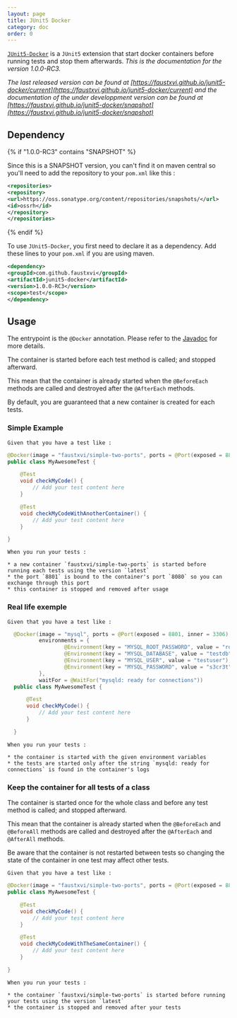 ```yaml
---
layout: page
title: JUnit5 Docker
category: doc
order: 0
---
```


  [`JUnit5-Docker`](https://github.com/FaustXVI/junit5-docker) is a `JUnit5` extension that start docker containers before running tests and stop them afterwards.
  _This is the documentation for the version 1.0.0-RC3._

  _The last released version can be found at [https://faustxvi.github.io/junit5-docker/current](https://faustxvi.github.io/junit5-docker/current) and the documentation of the under developpment version can be found at [https://faustxvi.github.io/junit5-docker/snapshot](https://faustxvi.github.io/junit5-docker/snapshot)_

  Dependency
  ----------

  {% if "1.0.0-RC3" contains "SNAPSHOT" %}

  Since this is a SNAPSHOT version, you can't find it on maven central so you'll need to add the repository to your `pom.xml` like this :

  ```xml
  <repositories>
  <repository>
  <url>https://oss.sonatype.org/content/repositories/snapshots/</url>
  <id>ossrh</id>
  </repository>
  </repositories>
  ```

  {% endif %}

  To use `JUnit5-Docker`, you first need to declare it as a dependency. Add these lines to your `pom.xml` if you are using maven.

  ```xml
  <dependency>
  <groupId>com.github.faustxvi</groupId>
  <artifactId>junit5-docker</artifactId>
  <version>1.0.0-RC3</version>
  <scope>test</scope>
  </dependency>
  ```

  Usage
  -----

  The entrypoint is the `@Docker` annotation.
  Please refer to the [Javadoc](https://faustxvi.github.io/junit5-docker/javadoc/1.0.0-RC3) for more details.

  The container is started before each test method is called; and stopped afterward.

  This mean that the container is already started when the `@BeforeEach` methods are called and destroyed after the `@AfterEach` methods.

  By default, you are guaranteed that a new container is created for each tests.

### Simple Example

    Given that you have a test like :

```java
@Docker(image = "faustxvi/simple-two-ports", ports = @Port(exposed = 8801, inner = 8080))
public class MyAwesomeTest {

    @Test
    void checkMyCode() {
        // Add your test content here
    }

    @Test
    void checkMyCodeWithAnotherContainer() {
        // Add your test content here
    }

}
```

    When you run your tests :

    * a new container `faustxvi/simple-two-ports` is started before running each tests using the version `latest`
    * the port `8801` is bound to the container's port `8080` so you can exchange through this port
    * this container is stopped and removed after usage

### Real life exemple

    Given that you have a test like :

```java
  @Docker(image = "mysql", ports = @Port(exposed = 8801, inner = 3306),
          environments = {
                  @Environment(key = "MYSQL_ROOT_PASSWORD", value = "root"),
                  @Environment(key = "MYSQL_DATABASE", value = "testdb"),
                  @Environment(key = "MYSQL_USER", value = "testuser"),
                  @Environment(key = "MYSQL_PASSWORD", value = "s3cr3t"),
          },
          waitFor = @WaitFor("mysqld: ready for connections"))
  public class MyAwesomeTest {

      @Test
      void checkMyCode() {
          // Add your test content here
      }

  }
```

    When you run your tests :

    * the container is started with the given environment variables
    * the tests are started only after the string `mysqld: ready for connections` is found in the container's logs

### Keep the container for all tests of a class

  The container is started once for the whole class and before any test method is called; and stopped afterward.

  This mean that the container is already started when the `@BeforeEach` and `@BeforeAll` methods are called and destroyed after the `@AfterEach` and `@AfterAll` methods.

  Be aware that the container is not restarted between tests so changing the state of the container in one test may affect other tests.

    Given that you have a test like :

```java
@Docker(image = "faustxvi/simple-two-ports", ports = @Port(exposed = 8801, inner = 8080), newForEachCase = false)
public class MyAwesomeTest {

    @Test
    void checkMyCode() {
        // Add your test content here
    }

    @Test
    void checkMyCodeWithTheSameContainer() {
        // Add your test content here
    }

}
```

    When you run your tests :

    * the container `faustxvi/simple-two-ports` is started before running your tests using the version `latest`
    * the container is stopped and removed after your tests
